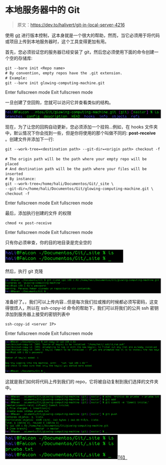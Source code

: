 # 本地服务器中的 Git

> 原文：<https://dev.to/halivert/git-in-local-server-4216>

使用 [git](https://git-scm.com) 进行版本控制，这本身就是一个很大的帮助，然而，当它必须用于将代码或项目上传到本地服务器时，这个工具变得更加有用。

首先，您必须验证您的服务器已经安装了 git，然后您必须使用下面的命令创建一个空的存储库:

```
git --bare init <Repo name>
# By convention, empty repos have the .git extension.
# Example:
git --bare init glowing-computing-machine.git 
```

Enter fullscreen mode Exit fullscreen mode

一旦创建了空回购，您就可以访问它并查看类似的结构。

[![bare-repo](img/6e3bf2253f9b828c20670e88f560859b.png)](https://res.cloudinary.com/practicaldev/image/fetch/s--UItCOv1m--/c_limit%2Cf_auto%2Cfl_progressive%2Cq_auto%2Cw_880/https://halivert.github.io/img/git-repo/ls-bare-repo.png)

现在，为了让您的回购自动更新，您必须添加一个挂钩...例如，在 hooks 文件夹中，默认情况下你会找到一些，但是你将使用的那个叫做不同的: **post-receive** 。创建文件并添加下一行:

```
git --work-tree=<destination path> --git-dir=<origin path> checkout -f

# The origin path will be the path where your empty repo will be placed
# And destination path will be the path where your files will be inserted
# By instance:
git --work-tree=/home/hali/Documentos/Git/_site \
--git-dir=/home/hali/Documentos/Git/glowing-computing-machine.git \
checkout -f 
```

Enter fullscreen mode Exit fullscreen mode

最后，添加执行创建的文件
的权限

```
chmod +x post-receive 
```

Enter fullscreen mode Exit fullscreen mode

只有你必须审查，你的目的地目录是完全空的

[![ls site](img/113581e79fde815e0866a3de0c498b88.png)](https://res.cloudinary.com/practicaldev/image/fetch/s--nmjil-lQ--/c_limit%2Cf_auto%2Cfl_progressive%2Cq_auto%2Cw_880/https://halivert.github.io/img/git-repo/ls-site.png)

然后，执行 git 克隆

[![ls-glowing](img/8a7b74fd3d84abb65d9e2633ad9019e8.png)](https://res.cloudinary.com/practicaldev/image/fetch/s--gOT2TIMt--/c_limit%2Cf_auto%2Cfl_progressive%2Cq_auto%2Cw_880/https://halivert.github.io/img/git-repo/ls-glowing-local.png)

准备好了。，我们可以上传内容...但是每次我们拉或推的时候都必须写密码，这变得很烦人，所以在 ssh-copy-id 命令的帮助下，我们可以将我们的公共 ssh 密钥添加到服务器上接受的密钥列表中

```
ssh-copy-id <server IP> 
```

Enter fullscreen mode Exit fullscreen mode

[![ssh-copy-id](img/00ed7b99ed5617d89ddbbdcbd965ca60.png)](https://res.cloudinary.com/practicaldev/image/fetch/s--Kwhh_QDv--/c_limit%2Cf_auto%2Cfl_progressive%2Cq_auto%2Cw_880/https://halivert.github.io/img/git-repo/ssh-copy-id.png)

这就是我们如何将代码上传到我们的 repo，它将被自动复制到我们选择的文件夹中。

[![commit-inicial](img/cb61fa333f8a4b7b68bb48afc3c67960.png)](https://res.cloudinary.com/practicaldev/image/fetch/s--6-tLfw5l--/c_limit%2Cf_auto%2Cfl_progressive%2Cq_auto%2Cw_880/https://halivert.github.io/img/git-repo/commit-inicial.png)
[![ls-site-commit](img/7f13a62534542871577da474f14db1e0.png)T6】](https://res.cloudinary.com/practicaldev/image/fetch/s--Ja_-Nw0r--/c_limit%2Cf_auto%2Cfl_progressive%2Cq_auto%2Cw_880/https://halivert.github.io/img/git-repo/ls-site-commit.png)